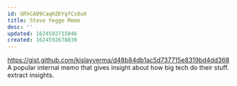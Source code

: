 ```yaml
---
id: GRhCA09CaqHZKYqfCs8uX
title: Steve Yegge Memo
desc: ''
updated: 1624592715046
created: 1624592678830
---
```



https://gist.github.com/kislayverma/d48b84db1ac5d737715e8319bd4dd368
A popular internal memo that gives insight about how big tech do their stuff.
extract insights.